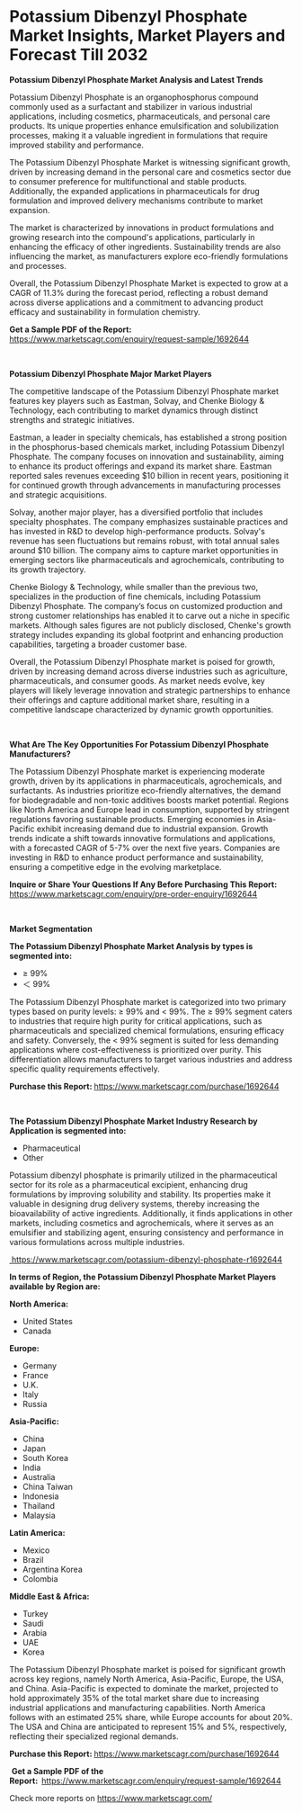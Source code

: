 <p><h1>Potassium Dibenzyl Phosphate Market Insights, Market Players and Forecast Till 2032</h1></p><p><strong>Potassium Dibenzyl Phosphate Market Analysis and Latest Trends</strong></p>
<p><p>Potassium Dibenzyl Phosphate is an organophosphorus compound commonly used as a surfactant and stabilizer in various industrial applications, including cosmetics, pharmaceuticals, and personal care products. Its unique properties enhance emulsification and solubilization processes, making it a valuable ingredient in formulations that require improved stability and performance. </p><p>The Potassium Dibenzyl Phosphate Market is witnessing significant growth, driven by increasing demand in the personal care and cosmetics sector due to consumer preference for multifunctional and stable products. Additionally, the expanded applications in pharmaceuticals for drug formulation and improved delivery mechanisms contribute to market expansion. </p><p>The market is characterized by innovations in product formulations and growing research into the compound's applications, particularly in enhancing the efficacy of other ingredients. Sustainability trends are also influencing the market, as manufacturers explore eco-friendly formulations and processes. </p><p>Overall, the Potassium Dibenzyl Phosphate Market is expected to grow at a CAGR of 11.3% during the forecast period, reflecting a robust demand across diverse applications and a commitment to advancing product efficacy and sustainability in formulation chemistry.</p></p>
<p><strong>Get a Sample PDF of the Report:&nbsp;</strong> <a href="https://www.marketscagr.com/enquiry/request-sample/1692644?utm_campaign=3222&utm_medium=2&utm_source=Github&utm_content=ia&utm_term=01042025&utm_id=potassium-dibenzyl-phosphate">https://www.marketscagr.com/enquiry/request-sample/1692644</a></p>
<p>&nbsp;</p>
<p><strong>Potassium Dibenzyl Phosphate Major Market Players</strong></p>
<p><p>The competitive landscape of the Potassium Dibenzyl Phosphate market features key players such as Eastman, Solvay, and Chenke Biology & Technology, each contributing to market dynamics through distinct strengths and strategic initiatives.</p><p>Eastman, a leader in specialty chemicals, has established a strong position in the phosphorus-based chemicals market, including Potassium Dibenzyl Phosphate. The company focuses on innovation and sustainability, aiming to enhance its product offerings and expand its market share. Eastman reported sales revenues exceeding $10 billion in recent years, positioning it for continued growth through advancements in manufacturing processes and strategic acquisitions.</p><p>Solvay, another major player, has a diversified portfolio that includes specialty phosphates. The company emphasizes sustainable practices and has invested in R&D to develop high-performance products. Solvay's revenue has seen fluctuations but remains robust, with total annual sales around $10 billion. The company aims to capture market opportunities in emerging sectors like pharmaceuticals and agrochemicals, contributing to its growth trajectory.</p><p>Chenke Biology & Technology, while smaller than the previous two, specializes in the production of fine chemicals, including Potassium Dibenzyl Phosphate. The company’s focus on customized production and strong customer relationships has enabled it to carve out a niche in specific markets. Although sales figures are not publicly disclosed, Chenke's growth strategy includes expanding its global footprint and enhancing production capabilities, targeting a broader customer base.</p><p>Overall, the Potassium Dibenzyl Phosphate market is poised for growth, driven by increasing demand across diverse industries such as agriculture, pharmaceuticals, and consumer goods. As market needs evolve, key players will likely leverage innovation and strategic partnerships to enhance their offerings and capture additional market share, resulting in a competitive landscape characterized by dynamic growth opportunities.</p></p>
<p>&nbsp;</p>
<p><strong>What Are The Key Opportunities For Potassium Dibenzyl Phosphate Manufacturers?</strong></p>
<p><p>The Potassium Dibenzyl Phosphate market is experiencing moderate growth, driven by its applications in pharmaceuticals, agrochemicals, and surfactants. As industries prioritize eco-friendly alternatives, the demand for biodegradable and non-toxic additives boosts market potential. Regions like North America and Europe lead in consumption, supported by stringent regulations favoring sustainable products. Emerging economies in Asia-Pacific exhibit increasing demand due to industrial expansion. Growth trends indicate a shift towards innovative formulations and applications, with a forecasted CAGR of 5-7% over the next five years. Companies are investing in R&D to enhance product performance and sustainability, ensuring a competitive edge in the evolving marketplace.</p></p>
<p><strong>Inquire or Share Your Questions If Any Before Purchasing This Report:</strong> <a href="https://www.marketscagr.com/enquiry/pre-order-enquiry/1692644?utm_campaign=3222&utm_medium=2&utm_source=Github&utm_content=ia&utm_term=01042025&utm_id=potassium-dibenzyl-phosphate">https://www.marketscagr.com/enquiry/pre-order-enquiry/1692644</a></p>
<p>&nbsp;</p>
<p><strong>Market Segmentation</strong></p>
<p><strong>The Potassium Dibenzyl Phosphate Market Analysis by types is segmented into:</strong></p>
<p><ul><li>≥ 99%</li><li>＜ 99%</li></ul></p>
<p><p>The Potassium Dibenzyl Phosphate market is categorized into two primary types based on purity levels: ≥ 99% and < 99%. The ≥ 99% segment caters to industries that require high purity for critical applications, such as pharmaceuticals and specialized chemical formulations, ensuring efficacy and safety. Conversely, the < 99% segment is suited for less demanding applications where cost-effectiveness is prioritized over purity. This differentiation allows manufacturers to target various industries and address specific quality requirements effectively.</p></p>
<p><strong>Purchase this Report:&nbsp;</strong><a href="https://www.marketscagr.com/purchase/1692644?utm_campaign=3222&utm_medium=2&utm_source=Github&utm_content=ia&utm_term=01042025&utm_id=potassium-dibenzyl-phosphate">https://www.marketscagr.com/purchase/1692644</a></p>
<p>&nbsp;</p>
<p><strong>The Potassium Dibenzyl Phosphate Market Industry Research by Application is segmented into:</strong></p>
<p><ul><li>Pharmaceutical</li><li>Other</li></ul></p>
<p><p>Potassium dibenzyl phosphate is primarily utilized in the pharmaceutical sector for its role as a pharmaceutical excipient, enhancing drug formulations by improving solubility and stability. Its properties make it valuable in designing drug delivery systems, thereby increasing the bioavailability of active ingredients. Additionally, it finds applications in other markets, including cosmetics and agrochemicals, where it serves as an emulsifier and stabilizing agent, ensuring consistency and performance in various formulations across multiple industries.</p></p>
<p><a href="https://www.marketscagr.com/potassium-dibenzyl-phosphate-r1692644?utm_campaign=3222&utm_medium=2&utm_source=Github&utm_content=ia&utm_term=01042025&utm_id=potassium-dibenzyl-phosphate">&nbsp;https://www.marketscagr.com/potassium-dibenzyl-phosphate-r1692644</a></p>
<p><strong>In terms of Region, the Potassium Dibenzyl Phosphate Market Players available by Region are:</strong></p>
<p>
    <p> <strong> North America: </strong>
        <ul>
            <li>United States</li>
            <li>Canada</li>
        </ul>
        </p> 
    <p> <strong> Europe: </strong>
        <ul>
            <li>Germany</li>
            <li>France</li>
            <li>U.K.</li>
            <li>Italy</li>
            <li>Russia</li>
        </ul>
        </p> 
    <p> <strong> Asia-Pacific: </strong>
        <ul>
            <li>China</li>
            <li>Japan</li>
            <li>South Korea</li>
            <li>India</li>
            <li>Australia</li>
            <li>China Taiwan</li>
            <li>Indonesia</li>
            <li>Thailand</li>
            <li>Malaysia</li>
        </ul>
        </p> 
    <p> <strong> Latin America: </strong>
        <ul>
            <li>Mexico</li>
            <li>Brazil</li>
            <li>Argentina Korea</li>
            <li>Colombia</li>
        </ul>
        </p> 
    <p> <strong> Middle East & Africa: </strong>
        <ul>
            <li>Turkey</li>
            <li>Saudi</li>
            <li>Arabia</li>
            <li>UAE</li>
            <li>Korea</li>
        </ul>
    </p>
    </p>
<p><p>The Potassium Dibenzyl Phosphate market is poised for significant growth across key regions, namely North America, Asia-Pacific, Europe, the USA, and China. Asia-Pacific is expected to dominate the market, projected to hold approximately 35% of the total market share due to increasing industrial applications and manufacturing capabilities. North America follows with an estimated 25% share, while Europe accounts for about 20%. The USA and China are anticipated to represent 15% and 5%, respectively, reflecting their specialized regional demands.</p></p>
<p><strong>Purchase this Report: </strong><a href="https://www.marketscagr.com/purchase/1692644?utm_campaign=3222&utm_medium=2&utm_source=Github&utm_content=ia&utm_term=01042025&utm_id=potassium-dibenzyl-phosphate">https://www.marketscagr.com/purchase/1692644</a></p>
<p>&nbsp;<strong>Get a Sample PDF of the Report:&nbsp;&nbsp;</strong><a href="https://www.marketscagr.com/enquiry/request-sample/1692644?utm_campaign=3222&utm_medium=2&utm_source=Github&utm_content=ia&utm_term=01042025&utm_id=potassium-dibenzyl-phosphate">https://www.marketscagr.com/enquiry/request-sample/1692644</a></p>
<p><strong></strong></p>
<p>Check more reports on <a href="https://www.marketscagr.com/?utm_campaign=3222&utm_medium=2&utm_source=Github&utm_content=ia&utm_term=01042025&utm_id=potassium-dibenzyl-phosphate">https://www.marketscagr.com/</a></p>